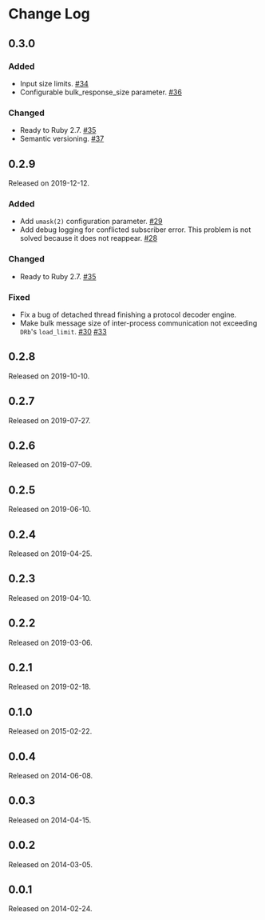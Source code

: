 Change Log
==========

<!--
subsections:
### Added
### Changed
### Removed
### Fixed
-->

0.3.0
-----

### Added
- Input size limits.
  [#34](https://github.com/y10k/rims/issues/34)
- Configurable bulk_response_size parameter.
  [#36](https://github.com/y10k/rims/issues/36)

### Changed
- Ready to Ruby 2.7.
  [#35](https://github.com/y10k/rims/issues/35)
- Semantic versioning.
  [#37](https://github.com/y10k/rims/issues/37)

0.2.9
-----
Released on 2019-12-12.

### Added
- Add `umask(2)` configuration parameter. [#29](https://github.com/y10k/rims/issues/29)
- Add debug logging for conflicted subscriber error. This problem is
  not solved because it does not reappear. [#28](https://github.com/y10k/rims/issues/28)

### Changed
- Ready to Ruby 2.7. [#35](https://github.com/y10k/rims/issues/35)

### Fixed
- Fix a bug of detached thread finishing a protocol decoder engine.
- Make bulk message size of inter-process communication not exceeding `DRb`'s `load_limit`.
  [#30](https://github.com/y10k/rims/issues/30)
  [#33](https://github.com/y10k/rims/issues/33)

0.2.8
-----
Released on 2019-10-10.

0.2.7
-----
Released on 2019-07-27.

0.2.6
-----
Released on 2019-07-09.

0.2.5
-----
Released on 2019-06-10.

0.2.4
-----
Released on 2019-04-25.

0.2.3
-----
Released on 2019-04-10.

0.2.2
-----
Released on 2019-03-06.

0.2.1
-----
Released on 2019-02-18.

0.1.0
-----
Released on 2015-02-22.

0.0.4
-----
Released on 2014-06-08.

0.0.3
-----
Released on 2014-04-15.

0.0.2
-----
Released on 2014-03-05.

0.0.1
-----
Released on 2014-02-24.

